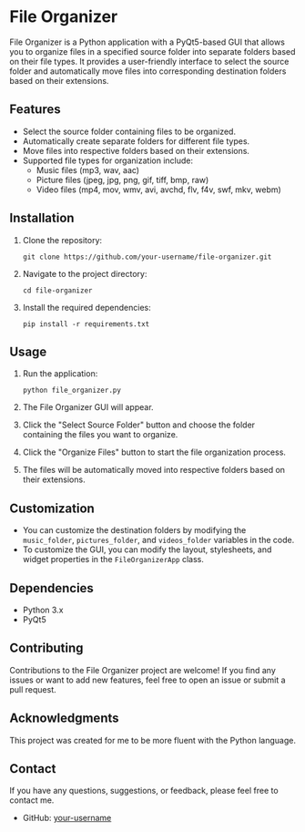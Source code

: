 # File Organizer

File Organizer is a Python application with a PyQt5-based GUI that allows you to organize files in a specified source folder into separate folders based on their file types. It provides a user-friendly interface to select the source folder and automatically move files into corresponding destination folders based on their extensions.

## Features

- Select the source folder containing files to be organized.
- Automatically create separate folders for different file types.
- Move files into respective folders based on their extensions.
- Supported file types for organization include:
  - Music files (mp3, wav, aac)
  - Picture files (jpeg, jpg, png, gif, tiff, bmp, raw)
  - Video files (mp4, mov, wmv, avi, avchd, flv, f4v, swf, mkv, webm)

## Installation

1. Clone the repository:
   ```
   git clone https://github.com/your-username/file-organizer.git
   ```
   
2. Navigate to the project directory:
   ```
   cd file-organizer
   ```

3. Install the required dependencies:
   ```
   pip install -r requirements.txt
   ```

## Usage

1. Run the application:
   ```
   python file_organizer.py
   ```

2. The File Organizer GUI will appear.

3. Click the "Select Source Folder" button and choose the folder containing the files you want to organize.

4. Click the "Organize Files" button to start the file organization process.

5. The files will be automatically moved into respective folders based on their extensions.

## Customization

- You can customize the destination folders by modifying the `music_folder`, `pictures_folder`, and `videos_folder` variables in the code.
- To customize the GUI, you can modify the layout, stylesheets, and widget properties in the `FileOrganizerApp` class.

## Dependencies

- Python 3.x
- PyQt5



## Contributing

Contributions to the File Organizer project are welcome! If you find any issues or want to add new features, feel free to open an issue or submit a pull request.

## Acknowledgments

This project was created for me to be more fluent with the Python language.

## Contact

If you have any questions, suggestions, or feedback, please feel free to contact me.

- GitHub: [your-username](https://github.com/your-username)